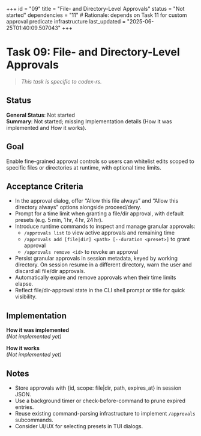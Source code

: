 +++
id = "09"
title = "File- and Directory-Level Approvals"
status = "Not started"
dependencies = "11" # Rationale: depends on Task 11 for custom approval predicate infrastructure
last_updated = "2025-06-25T01:40:09.507043"
+++

# Task 09: File- and Directory-Level Approvals

> *This task is specific to codex-rs.*

## Status

**General Status**: Not started  
**Summary**: Not started; missing Implementation details (How it was implemented and How it works).

## Goal

Enable fine-grained approval controls so users can whitelist edits scoped to specific files or directories at runtime, with optional time limits.

## Acceptance Criteria

- In the approval dialog, offer “Allow this file always” and “Allow this directory always” options alongside proceed/deny.
- Prompt for a time limit when granting a file/dir approval, with default presets (e.g. 5 min, 1 hr, 4 hr, 24 hr).
- Introduce runtime commands to inspect and manage granular approvals:
  - `/approvals list` to view active approvals and remaining time
  - `/approvals add [file|dir] <path> [--duration <preset>]` to grant approval
  - `/approvals remove <id>` to revoke an approval
- Persist granular approvals in session metadata, keyed by working directory. On session resume in a different directory, warn the user and discard all file/dir approvals.
- Automatically expire and remove approvals when their time limits elapse.
- Reflect file/dir-approval state in the CLI shell prompt or title for quick visibility.

## Implementation

**How it was implemented**  
*(Not implemented yet)*

**How it works**  
*(Not implemented yet)*

## Notes

- Store approvals with {id, scope: file|dir, path, expires_at} in session JSON.
- Use a background timer or check-before-command to prune expired entries.
- Reuse existing command-parsing infrastructure to implement `/approvals` subcommands.
- Consider UI/UX for selecting presets in TUI dialogs.
